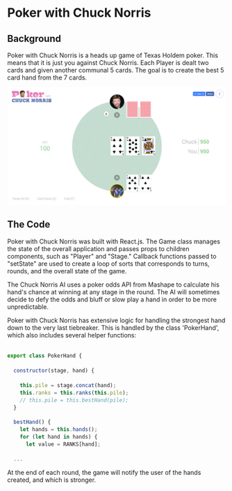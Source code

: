 # Poker with Chuck Norris

## Background

Poker with Chuck Norris is a heads up game of Texas Holdem poker. This means that it is just you against Chuck Norris. Each Player is dealt two cards and given another communal 5 cards. The goal is to create the best 5 card hand from the 7 cards.

![Picture of the poker game](./images/screen2.jpg)

## The Code

Poker with Chuck Norris was built with React.js. The Game class manages the state of the overall application and passes props to children components, such as "Player" and "Stage." Callback functions passed to "setState" are used to create a loop of sorts that corresponds to turns, rounds, and the overall state of the game.

The Chuck Norris AI uses a poker odds API from Mashape to calculate his hand's chance at winning at any stage in the round. The AI will sometimes decide to defy the odds and bluff or slow play a hand in order to be more unpredictable.

Poker with Chuck Norris has extensive logic for handling the strongest hand down to the very last tiebreaker. This is handled by the class 'PokerHand', which also includes several helper functions:

```javascript

export class PokerHand {

  constructor(stage, hand) {
    
    this.pile = stage.concat(hand);
    this.ranks = this.ranks(this.pile);
    // this.pile = this.bestHand(pile);
  }

  bestHand() {
    let hands = this.hands();
    for (let hand in hands) {
      let value = RANKS[hand];

  ...
```

At the end of each round, the game will notify the user of the hands created, and which is stronger.

